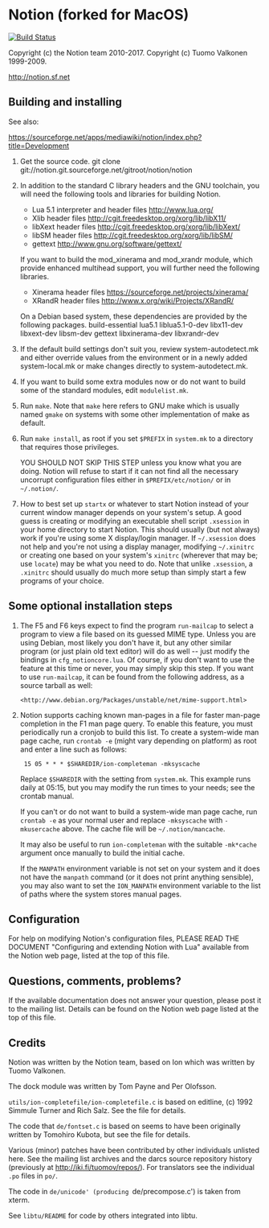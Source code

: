 Notion (forked for MacOS)
======

[![Build Status](https://travis-ci.org/raboof/notion.svg?branch=master)](https://travis-ci.org/raboof/notion)

Copyright (c) the Notion team 2010-2017.
Copyright (c) Tuomo Valkonen 1999-2009.

http://notion.sf.net
          

Building and installing
-----------------------

See also: 

  https://sourceforge.net/apps/mediawiki/notion/index.php?title=Development

1. Get the source code.
    git clone git://notion.git.sourceforge.net/gitroot/notion/notion

2. In addition to the standard C library headers and the GNU toolchain, you 
   will need the following tools and libraries for building Notion.

    * Lua 5.1 interpreter and header files <http://www.lua.org/>
    * Xlib header files <http://cgit.freedesktop.org/xorg/lib/libX11/>
    * libXext header files <http://cgit.freedesktop.org/xorg/lib/libXext/>
    * libSM header files <http://cgit.freedesktop.org/xorg/lib/libSM/>
    * gettext <http://www.gnu.org/software/gettext/> 

   If you want to build the mod_xinerama and mod_xrandr module, which provide 
   enhanced multihead support, you will further need the following libraries.

    * Xinerama header files <https://sourceforge.net/projects/xinerama/>
    * XRandR header files <http://www.x.org/wiki/Projects/XRandR/> 

   On a Debian based system, these dependencies are provided by the following
   packages.
     build-essential lua5.1 liblua5.1-0-dev libx11-dev libxext-dev libsm-dev gettext
     libxinerama-dev libxrandr-dev

3. If the default build settings don't suit you, review system-autodetect.mk
   and either override values from the environment or in a newly added
   system-local.mk or make changes directly to system-autodetect.mk.

4. If you want to build some extra modules now or do not want to build
   some of the standard modules, edit `modulelist.mk`.
   
5. Run `make`. Note that `make` here refers to GNU make which is usually
   named `gmake` on systems with some other implementation of make as 
   default.
   
6. Run `make install`, as root if you set `$PREFIX` in `system.mk` to a 
   directory that requires those privileges.
   
   YOU SHOULD NOT SKIP THIS STEP unless you know what you are doing. Notion
   will refuse to start if it can not find all the necessary uncorrupt
   configuration files either in `$PREFIX/etc/notion/` or in `~/.notion/`.

7. How to best set up `startx` or whatever to start Notion instead of your
   current window manager depends on your system's setup. A good guess
   is creating or modifying an executable shell script `.xsession` in your
   home directory to start Notion. This should usually (but not always) work
   if you're using some X display/login manager. If `~/.xsession` does not 
   help and you're not using a display manager, modifying `~/.xinitrc` or 
   creating one based on your system's `xinitrc` (wherever that may be; 
   use `locate`) may be what you need to do. Note that unlike `.xsession`, 
   a `.xinitrc` should usually do much more setup than simply start a few
   programs of your choice.


Some optional installation steps
--------------------------------

1. The F5 and F6 keys expect to find the program `run-mailcap` to select
   a program to view a file based on its guessed MIME type. Unless you are
   using Debian, most likely you don't have it, but any other similar 
   program (or just plain old text editor) will do as well -- just modify the
   bindings in `cfg_notioncore.lua`. Of course, if you don't want to use the 
   feature at this time or never, you may simply skip this step. If you want
   to use `run-mailcap`, it can be found from the following address, as a 
   source tarball as well:
   
       <http://www.debian.org/Packages/unstable/net/mime-support.html>

2. Notion supports caching known man-pages in a file for faster man-page
   completion in the F1 man page query. To enable this feature, you must
   periodically run a cronjob to build this list. To create a system-wide
   man page cache, run `crontab -e` (might vary depending on platform) as
   root and enter a line such as follows:

        15 05 * * * $SHAREDIR/ion-completeman -mksyscache

   Replace `$SHAREDIR` with the setting from `system.mk`. This example 
   runs daily at 05:15, but you may modify the  run times to your needs;
   see the crontab manual. 
   
   If you can't or do not want to build a system-wide man page cache, run
   `crontab -e` as your normal user and replace `-mksyscache` with
   `-mkusercache` above. The cache file will be `~/.notion/mancache`.
   
   It may also be useful to run `ion-completeman` with the suitable
   `-mk*cache` argument once manually to build the initial cache.
   
   If the `MANPATH` environment variable is not set on your system and it
   does not have the `manpath` command (or it does not print anything 
   sensible), you may also want to set the `ION_MANPATH` environment
   variable to the list of paths where the system stores manual pages.


Configuration
-------------

For help on modifying Notion's configuration files, PLEASE READ THE DOCUMENT
"Configuring and extending Notion with Lua" available from the Notion web page,
listed at the top of this file.


Questions, comments, problems?
------------------------------

If the available documentation does not answer your question, please
post it to the mailing list. Details can be found on the Notion web page
listed at the top of this file.


Credits
-------

Notion was written by the Notion team, based on Ion which was written by Tuomo
Valkonen.

The dock module was written by Tom Payne and Per Olofsson.

`utils/ion-completefile/ion-completefile.c` is based on editline, (c)
1992 Simmule Turner and Rich Salz. See the file for details.

The code that `de/fontset.c` is based on seems to have been originally
written by Tomohiro Kubota, but see the file for details.

Various (minor) patches have been contributed by other individuals 
unlisted  here. See the mailing list archives and the darcs source 
repository history (previously at <http://iki.fi/tuomov/repos/>).
For translators see the individual `.po` files in `po/`.

The code in `de/unicode' (producing `de/precompose.c') is taken from
xterm.

See `libtu/README` for code by others integrated into libtu.
